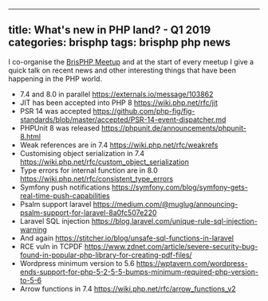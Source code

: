
---
title: What's new in PHP land? - Q1 2019
categories: brisphp
tags: brisphp php news
---

I co-organise the [BrisPHP Meetup](https://www.meetup.com/BrisPHP/)
and at the start of every meetup I give a quick talk on recent news and 
other interesting things that have been happening in the PHP world.

* 7.4 and 8.0 in parallel <https://externals.io/message/103862>
* JIT has been accepted into PHP 8 <https://wiki.php.net/rfc/jit>
* PSR 14 was accepted <https://github.com/php-fig/fig-standards/blob/master/accepted/PSR-14-event-dispatcher.md>
* PHPUnit 8 was released <https://phpunit.de/announcements/phpunit-8.html>
* Weak references are in 7.4 <https://wiki.php.net/rfc/weakrefs>
* Customising object serialization in 7.4 <https://wiki.php.net/rfc/custom_object_serialization>
* Type errors for internal function are in 8.0 <https://wiki.php.net/rfc/consistent_type_errors>
* Symfony push notifications <https://symfony.com/blog/symfony-gets-real-time-push-capabilities>
* Psalm support laravel <https://medium.com/@muglug/announcing-psalm-support-for-laravel-8a0fc507e220>
* Laravel SQL injection <https://blog.laravel.com/unique-rule-sql-injection-warning>
* And again <https://stitcher.io/blog/unsafe-sql-functions-in-laravel>
* RCE vuln in TCPDF <https://www.zdnet.com/article/severe-security-bug-found-in-popular-php-library-for-creating-pdf-files/>
* Wordpress minimum version to 5.6 <https://wptavern.com/wordpress-ends-support-for-php-5-2-5-5-bumps-minimum-required-php-version-to-5-6>
* Arrow functions in 7.4 <https://wiki.php.net/rfc/arrow_functions_v2>
